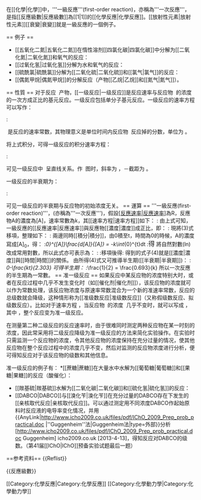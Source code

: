 在[[化學|化學]]中，'''一級反應'''(first-order reaction)，亦稱為'''一次反應'''，是指[[反應級數|反應級數]]為[[1|1]]的[[化學反應|化學反應]]。[[放射性元素|放射性元素]][[衰變|衰變]]就是一級反應的一個例子。

== 例子 ==
* [[五氧化二氮|五氧化二氮]]在惰性溶剂[[四氯化碳|四氯化碳]]中分解为[[二氧化氮|二氧化氮]]和氧气的反应： <math>2N_2O_5 (g) \rightarrow \; 4NO_2 (g) + O_2 (g)\,</math>
* [[过氧化氢|过氧化氢]]分解为水和氧气的反应： <math>H_2O_2 (l) \rightarrow \; H_2O (l) + \tfrac{1}{2} O_2 (g)\,</math>
* [[硫酰氯|硫酰氯]]分解为[[二氧化硫|二氧化硫]]和[[氯气|氯气]]的反应： <math>SO_2Cl_2 (l) \rightarrow \; SO_2 (g) + Cl_2 (g)\,</math>
* [[偶氮甲烷|偶氮甲烷]]的分解反应（产物[[乙烷|乙烷]]和[[氮气|氮气]]）。

== 性質 ==
对于反应 <math>\ A\rightarrow</math> 产物，[[一级反应|一级反应]]是反应速率与反应物 <math>\ A</math> 的浓度的一次方成正比的基元反应。一级反应包括单分子基元反应。一级反应的速率方程可以写作：

:<math>\ r  = -\frac{d[A]}{dt} = k[A]</math>

<math>\ k</math> 是反应的速率常数，其物理意义是单位时间内反应物 <math>\ A</math> 反应掉的分数，单位为 <math>\ s^{-1}</math>。

将上式积分，可得一级反应的积分速率方程：

:<math>\ \ln{[A]_t} = -kt + \ln{[A]_0}</math>

可见一级反应中 <math>\ ln{[A]_t} - t</math> 呈直线关系。作 <math>\ln{[A]_t} - t\,</math> 图时，斜率为 <math>\ -k</math>，<math>\ y</math>－截距为 <math>\ln{[A]_0}\,</math>。

一级反应的半衰期为：

:<math>\ t_ \frac{1}{2} = \frac{\ln{(2)}}{k}</math>

可见一级反应的半衰期与反应物的初始浓度无关。
== 運算 ==
'''一級反應(first-order reaction)'''，(亦稱為'''一次反應''')，假設[[反應速率|反應速率]](rate)為R，反應物A的濃度為[A]，速率常數為k，其[[速率方程|速率方程]]如下：
:<math>R=k[A]</math>
由上式可知，一級反應的[[反應速率|反應速率]]與反應物[[濃度|濃度]]成正比，即：
:<math>-\frac{d[A]}{dt} = k[A]...(3)</math>
現將(3)式移項，整理如下：
:<math>\frac{d[A]}{[A]} = -kdt</math>
兩邊同時[[積分|積分]]，由0積至t，時間為0的時候，A的濃度寫成[A]<sub>0</sub>，得：
:<math>\int_{[A]_0}^{[A]}\frac{d[A]}{[A]} = -k\int_{0}^{t}dt</math>
:<big>得<math>ln[A]-ln[A]_0 = -kt</math></big>
將自然對數(ln)改成常用對數，所以此式亦可表示為：
:<math>log[A]-log[A]_0 = \frac{-kt}{2.303}</math>
:移項後得:<math>log[A] = log[A]_0-\frac{kt}{2.303}...(4)</math>
得到的式子(4)就是[[濃度|濃度]]與[[時間|時間]]的關係。
由所得(4)式又可推導半生期([[半衰期|半衰期]])：
:<math>log\frac{[A]_0}{2} = log[A]_0-\frac{kt}{2.303}</math>
可得半生期：
:<math>t_\frac{1}{2} = \frac{0.693}{k}</math>
所以一次反應的半生期為一常數。
== 准一级反应 ==
如果反应中某反应物的浓度特别大时，或者在反应过程中几乎不发生变化时（如[[催化剂|催化剂]]），该反应物的浓度就可以作为常数处理，该反应物浓度与原速率常数混合为一个新的准速率常数，反应的总级数就会降级，这种情形称为[[准级数反应|准级数反应]]（又称假级数反应、拟级数反应）。比如对于速率方程 <math>r=k[A][B]\,</math>，当反应物 <math>B\,</math> 的浓度 <math>[B]\,</math> 几乎不变时，就可以写成 <math>r=k'[A]\,</math>，其中 <math>k'=k[B]\,</math>，整个反应变为准一级反应。

在测量第二种二级反应的反应速率时，由于很难同时测定两种反应物在某一时刻的浓度，因此常采用将二级反应降级为准一级反应的方法来简化实验操作。在实验时只需监测一个反应物的浓度，令其他反应物的浓度保持在充分过量的情况，使其他反应物在整个反应过程中的浓度几乎不变，然后对监测的反应物浓度进行分析，便可得知反应对于该反应物的级数和其他信息。

准一级反应的例子有：
*[[蔗糖|蔗糖]]在大量水中水解为[[葡萄糖|葡萄糖]]和[[果糖|果糖]]的反应（酸催化）： <math>\ C_{12}H_{22}O_{11}+H_2O\rightarrow C_6H_{12}O_6 + C_6H_{12}O_6</math>
* [[羰基硫|羰基硫]]水解为[[二氧化碳|二氧化碳]]和[[硫化氢|硫化氢]]的反应： <math>\ COS+H_2O\rightarrow CO_2+H_2S</math>
* [[DABCO|DABCO]]与[[溴化苄|溴化苄]]在充分过量的DABCO存在下发生的[[亲核取代反应|亲核取代反应]]。可以通过测定用不同浓度DABCO作起始原料时反应液的电导率变化情况，并用{{AnyLink|http://www.icho2009.co.uk/files/pdf/IChO_2009_Prep_prob_practical.doc |''Guggenheim''法|Guggenheim法|type=外部}}分析<ref>[http://www.icho2009.co.uk/files/pdf/IChO_2009_Prep_prob_practical.doc Guggenheim] icho2009.co.uk [2013-4-13]</ref>，得知反应对DABCO的级数。（第41届[[IChO|IChO]]预备实验试题最后一题）

==参考资料==
{{Reflist}}

{{反應級數}}

[[Category:化學反應|Category:化學反應]]
[[Category:化學動力學|Category:化學動力學]]
